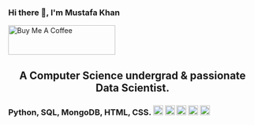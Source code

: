 ### Hi there 👋, I'm Mustafa Khan

<!--
**musstafa08-bug/musstafa08-bug** is a ✨ _special_ ✨ repository because its `README.md` (this file) appears on your GitHub profile.

Here are some ideas to get you started:

- 🔭 I’m currently working as a Data Science intern at <a href="https://www.zaubacorp.com/company/TECHNOCOLABS-SOFTWARE-PRIVATE-LIMITED/U72900MP2020PTC052601" target="_blank">
- 🌱 I’m currently learning ...
- 👯 I’m looking to collaborate on ...
- 🤔 I’m looking for help with ...
- 💬 Ask me about ...
- 📫 How to reach me: ...
- 😄 Pronouns: ...
- ⚡ Fun fact: ...
-->
<a href="https://www.buymeacoffee.com/musstafa" target="_blank"><img src="https://cdn.buymeacoffee.com/buttons/v2/default-green.png" alt="Buy Me A Coffee" style="height: 60px !important;width: 217px !important;" ></a>
<h2 align="center">A Computer Science undergrad & passionate Data Scientist.
 
 <h3 Things I'm good at :fire:> 
<b Languages:>  Python, SQL, MongoDB, HTML, CSS.
   <img src="https://img.icons8.com/color/48/000000/python.png" alt="python" width="20" height="20"/>
 <img src="https://img.icons8.com/ios-filled/50/000000/mysql-logo.png" alt="mysql"  width="20" height="20" /> 
 <img src="https://img.icons8.com/color/48/000000/mongodb.svg" alt="mongodb"  width="20" height="20" /> 
<img src="https://www.flaticon.com/svg/static/icons/svg/919/919827.svg" alt="html"  width="20" height="20" />
  <img src="https://www.flaticon.com/svg/static/icons/svg/919/919826.svg" alt="css"  width="20" height="20" />
  
